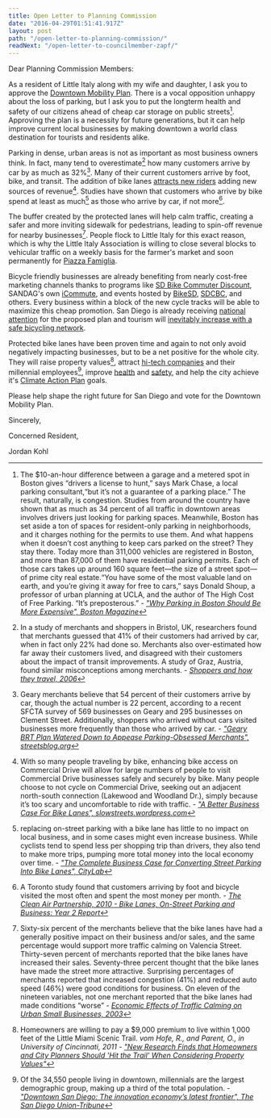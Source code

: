 ```yaml
---
title: Open Letter to Planning Commission
date: "2016-04-29T01:51:41.917Z"
layout: post
path: "/open-letter-to-planning-commission/"
readNext: "/open-letter-to-councilmember-zapf/"
---
```


Dear Planning Commission Members:

As a resident of Little Italy along with my wife and daughter, I ask you to approve the [Downtown Mobility Plan](http://www.downtownsdmobility.com/app_pages/view/10). There is a vocal opposition unhappy about the loss of parking, but I ask you to put the longterm health and safety of our citizens ahead of cheap car storage on public streets[^1]. Approving the plan is a necessity for future generations, but it can help improve current local businesses by making downtown a world class destination for tourists and residents alike.

Parking in dense, urban areas is not as important as most business owners think. In fact, many tend to overestimate[^2] how many customers arrive by car by as much as 32%[^3]. Many of their current customers arrive by foot, bike, and transit. The addition of bike lanes [attracts new riders](http://www.peopleforbikes.org/statistics/category/facilities-statistics#if-you-build-it-they-will-come) adding new sources of revenue[^4]. Studies have shown that customers who arrive by bike spend at least as much[^5] as those who arrive by car, if not more[^6].

The buffer created by the protected lanes will help calm traffic, creating a safer and more inviting sidewalk for pedestrians, leading to spin-off revenue for nearby businesses[^7]. People flock to Little Italy for this exact reason, which is why the Little Italy Association is willing to close several blocks to vehicular traffic on a weekly basis for the farmer's market and soon permanently for [Piazza Famiglia](http://www.littleitalysd.com/explore/piazza-famiglia).

Bicycle friendly businesses are already benefiting from nearly cost-free marketing channels thanks to programs like [SD Bike Commuter Discount](http://sdbikecommuter.com/find_businesses/), SANDAG's own [iCommute](http://www.icommutesd.com/bike/bike-to-work), and events hosted by [BikeSD](http://bikesd.org/), [SDCBC](http://sdbikecoalition.org/), and others. Every business within a block of the new cycle tracks will be able to maximize this cheap promotion. San Diego is already receiving [national attention](https://nextcity.org/daily/entry/san-diego-downtown-mobility-plan-bike-safety) for the proposed plan and tourism will [inevitably increase with a safe bicycling network](http://www.peopleforbikes.org/statistics/category/economic-statistics#economic-benefits-of-the-bicycling-industry-and-tourism).

Protected bike lanes have been proven time and again to not only avoid negatively impacting businesses, but to be a net positive for the whole city. They will raise property values[^8], attract [hi-tech companies](http://www.seattletimes.com/seattle-news/amazon-gives-a-push-to-biking-downtown/) and their millennial employees[^9], improve [health](http://www.peopleforbikes.org/statistics/category/economic-statistics#cost-of-inactivity-overweight-and-obesity) and [safety](http://www.peopleforbikes.org/statistics/category/safety-statistics), and help the city achieve it's [Climate Action Plan](https://www.sandiego.gov/planning/genplan/cap/) goals.

Please help shape the right future for San Diego and vote for the Downtown Mobility Plan.

Sincerely,

Concerned Resident,

Jordan Kohl


[^1]: The $10-an-hour difference between a garage and a metered spot in Boston gives “drivers a license to hunt,” says Mark Chase, a local parking consultant,“but it’s not a guarantee of a parking place.” The result, naturally, is congestion. Studies from around the country have shown that as much as 34 percent of all traffic in downtown areas involves drivers just looking for parking spaces. Meanwhile, Boston has set aside a ton of spaces for resident-only parking in neighborhoods, and it charges nothing for the permits to use them. And what happens when it doesn’t cost anything to keep cars parked on the street? They stay there. Today more than 311,000 vehicles are registered in Boston, and more than 87,000 of them have residential parking permits. Each of those cars takes up around 160 square feet—the size of a street spot—of prime city real estate.“You have some of the most valuable land on earth, and you’re giving it away for free to cars,” says Donald Shoup, a professor of urban planning at UCLA, and the author of The High Cost of Free Parking. “It’s preposterous.” - _["Why Parking in Boston Should Be More Expensive", Boston Magazine](http://www.bostonmagazine.com/2012/10/the-take-parking-in-boston/)_

[^2]: In a study of merchants and shoppers in Bristol, UK, researchers found that merchants guessed that 41% of their customers had arrived by car, when in fact only 22% had done so. Merchants also over-estimated how far away their customers lived, and disagreed with their customers about the impact of transit improvements. A study of Graz, Austria, found similar misconceptions among merchants. - _[Shoppers and how they travel, 2006](http://cidadanialxmob.tripod.com/shoppersandhowtheytravel.pdf)_

[^3]: Geary merchants believe that 54 percent of their customers arrive by car, though the actual number is 22 percent, according to a recent SFCTA survey of 569 businesses on Geary and 295 businesses on Clement Street. Additionally, shoppers who arrived without cars visited businesses more frequently than those who arrived by car. - _["Geary BRT Plan Watered Down to Appease Parking-Obsessed Merchants", streetsblog.org](http://sf.streetsblog.org/2013/08/01/geary-brt-plan-watered-down-to-appease-parking-obsessed-merchants/)_

[^4]: With so many people traveling by bike, enhancing bike access on Commercial Drive will allow for large numbers of people to visit Commercial Drive businesses safely and securely by bike. Many people choose to not cycle on Commercial Drive, seeking out an adjacent north-south connection (Lakewood and Woodland Dr.), simply because it’s too scary and uncomfortable to ride with traffic. - _["A Better Business Case For Bike Lanes", slowstreets.wordpress.com](https://slowstreets.wordpress.com/2016/02/05/a-better-business-case-for-bike-lanes/)_

[^5]: replacing on-street parking with a bike lane has little to no impact on local business, and in some cases might even increase business. While cyclists tend to spend less per shopping trip than drivers, they also tend to make more trips, pumping more total money into the local economy over time. - _["The Complete Business Case for Converting Street Parking Into Bike Lanes", CityLab](http://www.citylab.com/cityfixer/2015/03/the-complete-business-case-for-converting-street-parking-into-bike-lanes/387595/)_

[^6]: A Toronto study found that customers arriving by foot and bicycle visited the most often and spent the most money per month. - _[The Clean Air Partnership, 2010 - Bike Lanes, On-Street Parking and Business: Year 2 Report](http://www.cleanairpartnership.org/files/BikeLanes_Parking_Business_BloorWestVillage.pdf)_

[^7]: Sixty-six percent of the merchants believe that the bike lanes have had a generally positive impact on
their business and/or sales, and the same percentage would support more traffic calming on Valencia
Street. Thirty-seven percent of merchants reported that the bike lanes have increased their sales. Seventy-three
percent thought that the bike lanes have made the street more attractive. Surprising percentages of merchants
reported that increased congestion (41%) and reduced auto speed (46%) were good conditions for business. On
eleven of the nineteen variables, not one merchant reported that the bike lanes had made conditions “worse” - _[Economic Effects of Traffic Calming on Urban Small Businesses, 2003](http://www.sfbike.org/download/actions/traffic_calming_summary.pdf)_

[^8]: Homeowners are willing to pay a $9,000 premium to live within 1,000 feet of the Little Miami Scenic Trail. 
_vom Hofe, R., and Parent, O., in University of Cincinnati, 2011 - ["New Research Finds that Homeowners and City Planners Should 'Hit the Trail' When Considering Property Values"](http://www.uc.edu/news/NR.aspx?id=14300)_

[^9]: Of the 34,550 people living in downtown, millennials are the largest demographic group, making up a third of the total population. - _["Downtown San Diego: The innovation economy’s latest frontier", The San Diego Union-Tribune](http://www.sandiegouniontribune.com/news/2016/apr/22/michell-walshok-innovation-economy-04232016/)_
